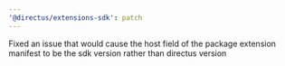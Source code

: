 ```yaml
---
'@directus/extensions-sdk': patch
---
```


Fixed an issue that would cause the host field of the package extension manifest to be the sdk version rather than
directus version
